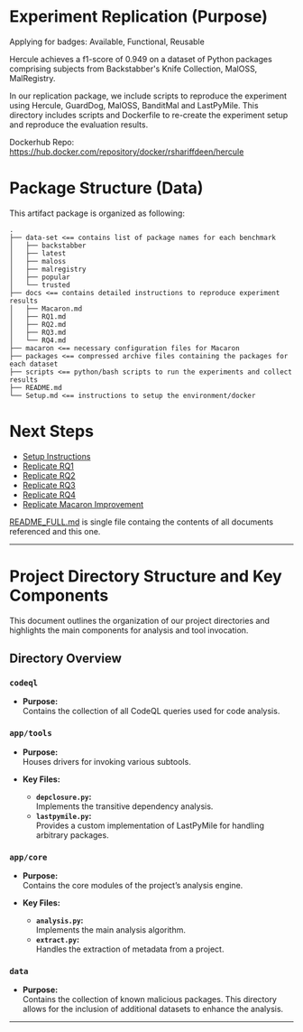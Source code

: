 # Experiment Replication (Purpose)
Applying for badges: Available, Functional, Reusable

Hercule achieves a f1-score of 0.949 on a dataset of Python packages comprising subjects
from Backstabber's Knife Collection, MalOSS, MalRegistry. 

In our replication package, we include scripts to reproduce the experiment using Hercule, GuardDog, MalOSS, BanditMal and LastPyMile.
This directory includes scripts and Dockerfile to re-create the experiment setup and reproduce the evaluation results.

Dockerhub Repo: https://hub.docker.com/repository/docker/rshariffdeen/hercule

# Package Structure (Data)
This artifact package is organized as following:

    .
    ├── data-set <== contains list of package names for each benchmark
    │   ├── backstabber
    │   ├── latest
    │   ├── maloss
    │   ├── malregistry
    │   ├── popular
    │   └── trusted
    ├── docs <== contains detailed instructions to reproduce experiment results
    │   ├── Macaron.md
    │   ├── RQ1.md
    │   ├── RQ2.md
    │   ├── RQ3.md
    │   └── RQ4.md
    ├── macaron <== necessary configuration files for Macaron
    ├── packages <== compressed archive files containing the packages for each dataset
    ├── scripts <== python/bash scripts to run the experiments and collect results
    ├── README.md
    └── Setup.md <== instructions to setup the environment/docker

# Next Steps
* [Setup Instructions](Setup.md)
* [Replicate RQ1](docs/RQ1.md)
* [Replicate RQ2](docs/RQ2.md)
* [Replicate RQ3](docs/RQ3.md)
* [Replicate RQ4](docs/RQ4.md)
* [Replicate Macaron Improvement](docs/Macaron.md)

[README_FULL.md](README_FULL.md) is single file containg the contents of all documents referenced and this one.

---

# Project Directory Structure and Key Components

This document outlines the organization of our project directories and highlights the main components for analysis and tool invocation.

## Directory Overview

### `codeql`
- **Purpose:**  
  Contains the collection of all CodeQL queries used for code analysis.

### `app/tools`
- **Purpose:**  
  Houses drivers for invoking various subtools.

- **Key Files:**
  - **`depclosure.py`:**  
    Implements the transitive dependency analysis.
  - **`lastpymile.py`:**  
    Provides a custom implementation of LastPyMile for handling arbitrary packages.

### `app/core`
- **Purpose:**  
  Contains the core modules of the project’s analysis engine.

- **Key Files:**
  - **`analysis.py`:**  
    Implements the main analysis algorithm.
  - **`extract.py`:**  
    Handles the extraction of metadata from a project.

### `data`
- **Purpose:**  
  Contains the collection of known malicious packages. This directory allows for the inclusion of additional datasets to enhance the analysis.

---
